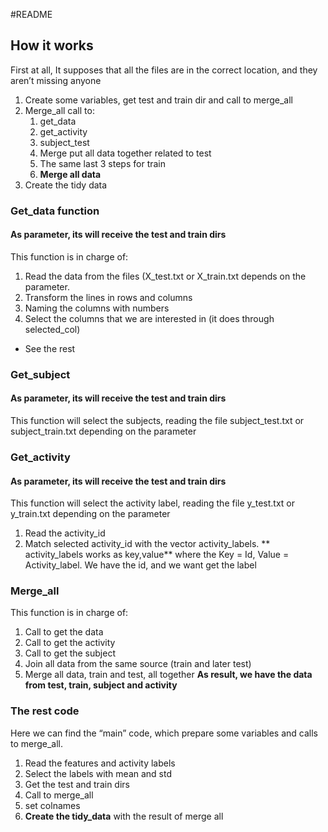 #README

## How it works
First at all, It supposes that all the files are in the correct location, and they aren’t missing anyone
 
1. Create some variables, get test and train dir and call to merge_all
2. Merge_all call to:
	1. get_data
	2. get_activity
	3. subject_test
	4. Merge put all data together related to test
	5. The same last 3 steps for train
	6. **Merge all data**
3. Create the tidy data


### Get_data function
#### As parameter, its will receive the test and train dirs
This function is in charge of:
1. Read the data from the files (X_test.txt or X_train.txt depends on the parameter.
2. Transform the lines in rows and columns
3. Naming the columns with numbers 
4. Select the columns that we are interested in (it does through selected_col)
* See the rest

### Get_subject
#### As parameter, its will receive the test and train dirs
This function will select the subjects, reading the file subject_test.txt or subject_train.txt depending on the parameter


### Get_activity
#### As parameter, its will receive the test and train dirs
This function will select the activity label, reading the file y_test.txt or y_train.txt depending on the parameter
1. Read the activity_id
2. Match selected activity_id with the vector activity_labels.
	** activity_labels works as key,value** where the Key = Id, Value = Activity_label. We have the id, and we want get the label

### Merge_all
This function is in charge of:
1. Call to get the data
2. Call to get the activity
3. Call to get the subject
4. Join all data from the same source (train and later test)
5. Merge all data, train and test, all together
**As result, we have the data from test, train, subject and activity**

### The rest code
Here we can find the “main” code, which prepare some variables and calls to merge_all.
1. Read the features and activity labels
2. Select the labels with mean and std
3. Get the test and train dirs
4. Call to merge_all
5. set colnames
6. **Create the tidy_data** with the result of merge all